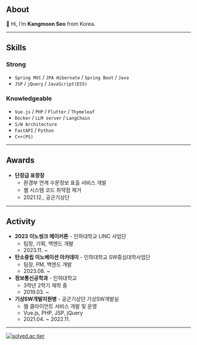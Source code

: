 ## About
👋 Hi, I’m **Kangmoon Seo** from Korea. 

---
## Skills
### Strong
- `Spring MVC` / `JPA Hibernate` / `Spring Boot` / `Java` 
- `JSP` / `jQuery` / `JavaScript(ES5)`

### Knowledgeable
- `Vue.js` / `PHP` / `Flutter` / `Thymeleaf` 
- `Docker` / `LLM server` / `LangChain`
- `S/W Architecture`
- `FastAPI` / `Python` 
- `C++(PS)` 

---
## Awards
- **단장급 표창장**
  - 환경부 연계 수문정보 표출 서비스 개발
  - 웹 시스템 코드 취약점 제거
  - 2021.12., 공군기상단

---
## Activity
- **2023 이노씽크 메이커톤** - 인하대학교 LINC 사업단
  - 팀장, 기획, 백엔드 개발
  - 2023.11. ~
- **탄소중립 이노베이션 아카데미** - 인하대학교 SW중심대학사업단
  - 팀장, PM, 백엔드 개발
  - 2023.08. ~
- **정보통신공학과** - 인하대학교
  - 3학년 2학기 재학 중
  - 2019.03. ~
- **기상SW개발지원병** - 공군기상단 기상SW개발실
  - 웹 클라이언트 서비스 개발 및 운영
  - Vue.js, PHP, JSP, jQuery
  - 2021.04. ~ 2022.11.

--- 
[![solved.ac tier](http://mazassumnida.wtf/api/mini/generate_badge?boj=70002467)](https://solved.ac/70002467)




